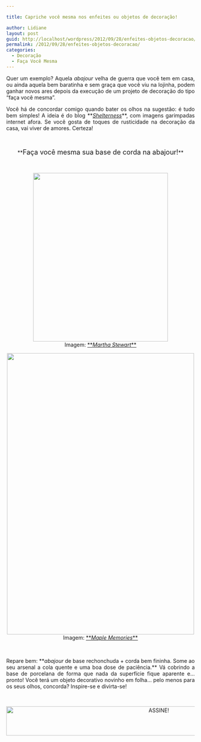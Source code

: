```yaml
---

title: Capriche você mesma nos enfeites ou objetos de decoração!

author: Lidiane
layout: post
guid: http://localhost/wordpress/2012/09/28/enfeites-objetos-decoracao/
permalink: /2012/09/28/enfeites-objetos-decoracao/
categories:
  - Decoração
  - Faça Você Mesma
---
```

<p style="text-align: justify;">
  Quer um exemplo? Aquela <em>abajour </em>velha de guerra que você tem em casa, ou ainda aquela bem baratinha e sem graça que você viu na lojinha, podem ganhar novos ares depois da execução de um projeto de decoração do tipo “faça você mesma”.
</p>

<p style="text-align: justify;">
  Você há de concordar comigo quando bater os olhos na sugestão: é tudo bem simples! A ideia é do blog **<em><a href="http://www.shelterness.com/" target="_blank">Shelterness</a></em>**, com imagens garimpadas internet afora. Se você gosta de toques de rusticidade na decoração da casa, vai viver de amores. Certeza!
</p>

&nbsp;

<p align="center">
  **<span style="font-size: large;">Faça você mesma sua base de corda na abajour!</span>**
</p>

&nbsp;

<p align="center">
  <a href="http://www.trololodemulher.com.br/2012/09/28/enfeites-objetos-decoracao/decoracao-enfeite-objeto-abajour-faca-voce-mesma2/" rel="attachment wp-att-9180"><img class="alignnone size-full wp-image-9180" title="DECORACAO-ENFEITE-OBJETO-ABAJOUR-FACA VOCE MESMA[2]" src="http://www.trololodemulher.com.br/blog/wp-content/uploads/2012/09/DECORACAO-ENFEITE-OBJETO-ABAJOUR-FACA-VOCE-MESMA2.jpg" alt="" width="360" height="450" /></a><br /> Imagem: <a href="http://www.marthastewart.com/" target="_blank">**<em>Martha Stewart</em>**</a>
</p>

<p align="center">
  <a href="http://www.trololodemulher.com.br/2012/09/28/enfeites-objetos-decoracao/decoracao-enfeite-objeto-abajour-faca-voce-mesma/" rel="attachment wp-att-9179"><img class="alignnone size-full wp-image-9179" title="DECORACAO-ENFEITE-OBJETO-ABAJOUR-FACA VOCE MESMA" src="http://www.trololodemulher.com.br/blog/wp-content/uploads/2012/09/DECORACAO-ENFEITE-OBJETO-ABAJOUR-FACA-VOCE-MESMA.jpg" alt="" width="500" height="751" /></a><br /> Imagem: <a href="http://maplememoriescrafthouse.blogspot.com.br/" target="_blank">**<em>Maple Memories</em>**</a>
</p>

&nbsp;

<p style="text-align: justify;">
  Repare bem: **<em>abajour</em> de base rechonchuda + corda bem fininha. Some ao seu arsenal a cola quente e uma boa dose de paciência.** Vá cobrindo a base de porcelana de forma que nada da superfície fique aparente e… pronto! Você terá um objeto decorativo novinho em folha… pelo menos para os seus olhos, concorda? Inspire-se e divirta-se!
</p>

&nbsp;

<p align="center">
  <a href="http://feedburner.google.com/fb/a/mailverify?uri=blogBichaFemea&loc=en_US" target="_blank"><img class="alignnone size-full wp-image-10439" src="http://www.trololodemulher.com.br/blog/wp-content/uploads/2014/09/ASSINE.png" alt="ASSINE!" width="800" height="78" /></a>
</p>